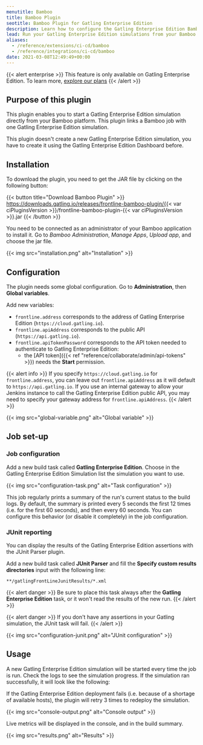 ```yaml
---
menutitle: Bamboo
title: Bamboo Plugin
seotitle: Bamboo Plugin for Gatling Enterprise Edition
description: Learn how to configure the Gatling Enterprise Edition Bamboo plugin and run your simulations.
lead: Run your Gatling Enterprise Edition simulations from your Bamboo CI.
aliases:
  - /reference/extensions/ci-cd/bamboo
  - /reference/integrations/ci-cd/bamboo
date: 2021-03-08T12:49:49+00:00
---
```


{{< alert enterprise >}}
This feature is only available on Gatling Enterprise Edition. To learn more, [explore our plans](https://gatling.io/pricing?utm_source=docs)
{{< /alert >}}

## Purpose of this plugin

This plugin enables you to start a Gatling Enterprise Edition simulation directly from your Bamboo platform. This plugin links a Bamboo job with one Gatling Enterprise Edition simulation.

This plugin doesn't create a new Gatling Enterprise Edition simulation, you have to create it using the Gatling Enterprise Edition Dashboard before.

## Installation

To download the plugin, you need to get the JAR file by clicking on the following button:

{{< button title="Download Bamboo Plugin" >}}
https://downloads.gatling.io/releases/frontline-bamboo-plugin/{{< var ciPluginsVersion >}}/frontline-bamboo-plugin-{{< var ciPluginsVersion >}}.jar
{{< /button >}}

You need to be connected as an administrator of your Bamboo application to install it. Go to *Bamboo Administration*, *Manage Apps*, *Upload app*, and choose the jar file.

{{< img src="installation.png" alt="Installation" >}}

## Configuration

The plugin needs some global configuration. Go to **Administration**, then **Global variables**.

Add new variables:

- `frontline.address` corresponds to the address of Gatling Enterprise Edition (`https://cloud.gatling.io`).
- `frontline.apiAddress` corresponds to the public API (`https://api.gatling.io`).
- `frontline.apiTokenPassword` corresponds to the API token needed to authenticate to Gatling Enterprise Edition:
  - the [API token]({{< ref "reference/collaborate/admin/api-tokens" >}}) needs the **Start** permission.

{{< alert info >}}
If you specify `https://cloud.gatling.io` for ``frontline.address``, you can leave out `frontline.apiAddress` as it will default to `https://api.gatling.io`. If you use an internal gateway to allow your Jenkins instance to call the Gatling Enterprise Edition public API, you may need to specify your gateway address for `frontline.apiAddress`.
{{< /alert >}}

{{< img src="global-variable.png" alt="Global variable" >}}

## Job set-up

### Job configuration

Add a new build task called **Gatling Enterprise Edition**. Choose in the Gatling Enterprise Edition Simulation list the simulation you want to use.

{{< img src="configuration-task.png" alt="Task configuration" >}}

This job regularly prints a summary of the run's current status to the build logs. By default, the summary is printed every 5 seconds the first 12 times (i.e. for the first 60 seconds), and then every 60 seconds. You can configure this behavior (or disable it completely) in the job configuration.

### JUnit reporting

You can display the results of the Gatling Enterprise Edition assertions with the JUnit Parser plugin.

Add a new build task called **JUnit Parser** and fill the **Specify custom results directories** input with the following line:

```
**/gatlingFrontLineJunitResults/*.xml
```

{{< alert danger >}}
Be sure to place this task always after the **Gatling Enterprise Edition** task, or it won't read the results of the new run.
{{< /alert >}}

{{< alert danger >}}
If you don't have any assertions in your Gatling simulation, the JUnit task will fail.
{{< /alert >}}

{{< img src="configuration-junit.png" alt="JUnit configuration" >}}

## Usage

A new Gatling Enterprise Edition simulation will be started every time the job is run. Check the logs to see the simulation progress. If the simulation ran successfully, it will look like the following:

If the Gatling Enterprise Edition deployment fails (i.e. because of a shortage of available hosts), the plugin will retry 3 times to redeploy the simulation.

{{< img src="console-output.png" alt="Console output" >}}

Live metrics will be displayed in the console, and in the build summary.

{{< img src="results.png" alt="Results" >}}

